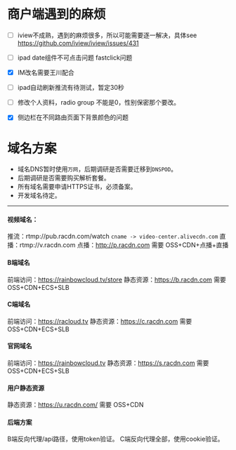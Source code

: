 # 商户端遇到的麻烦

* [ ] iview不成熟，遇到的麻烦很多，所以可能需要逐一解决，具体see https://github.com/iview/iview/issues/431
* [ ] ipad date组件不可点击问题 fastclick问题
* [x] IM改名需要王川配合
* [ ] ipad自动刷新推流有待测试，暂定30秒
* [ ] 修改个人资料，radio group 不能是0，性别保密那个要改。
* [x] 侧边栏在不同路由页面下背景颜色的问题




# 域名方案

 * 域名DNS暂时使用`万网`，后期调研是否需要迁移到`DNSPOD`。
 * 后期调研是否需要购买解析套餐。
 * 所有域名需要申请HTTPS证书，必须备案。
 * 开发域名待定。

-----

#### 视频域名：
推流：rtmp://pub.racdn.com/watch `cname -> video-center.alivecdn.com`
直播：rtmp://v.racdn.com
点播：http://p.racdn.com
需要 OSS+CDN+点播+直播

#### B端域名
前端访问：https://rainbowcloud.tv/store
静态资源：https://b.racdn.com
需要 OSS+CDN+ECS+SLB

#### C端域名
前端访问：https://racloud.tv
静态资源：https://c.racdn.com
需要 OSS+CDN+ECS+SLB

#### 官网域名
前端访问：https://rainbowcloud.tv
静态资源：https://s.racdn.com
需要 OSS+CDN+ECS+SLB

#### 用户静态资源
静态资源：https://u.racdn.com/
需要 OSS+CDN

#### 后端方案
B端反向代理/api路径，使用token验证。
C端反向代理全部，使用cookie验证。
